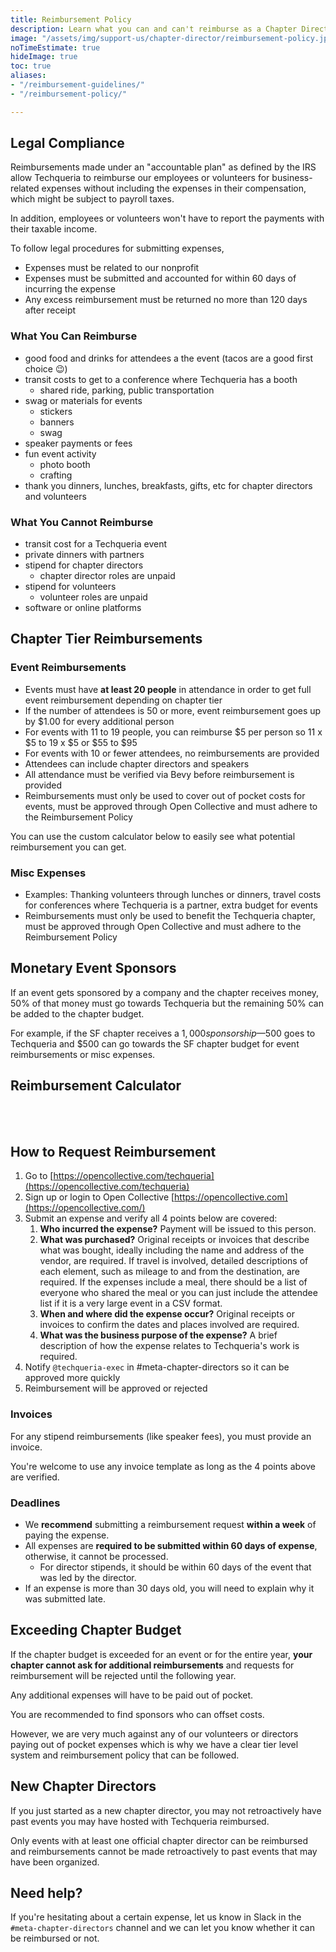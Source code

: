 ```yaml
---
title: Reimbursement Policy
description: Learn what you can and can't reimburse as a Chapter Director.
image: "/assets/img/support-us/chapter-director/reimbursement-policy.jpg"
noTimeEstimate: true
hideImage: true
toc: true
aliases:
- "/reimbursement-guidelines/"
- "/reimbursement-policy/"

---
```

## Legal Compliance

Reimbursements made under an "accountable plan" as defined by the IRS allow Techqueria to reimburse our employees or volunteers for business-related expenses without including the expenses in their compensation, which might be subject to payroll taxes.

In addition, employees or volunteers won't have to report the payments with their taxable income.

To follow legal procedures for submitting expenses,

* Expenses must be related to our nonprofit
* Expenses must be submitted and accounted for within 60 days of incurring the expense
* Any excess reimbursement must be returned no more than 120 days after receipt

### What You Can Reimburse

* good food and drinks for attendees a the event (tacos are a good first choice 😉)
* transit costs to get to a conference where Techqueria has a booth
  * shared ride, parking, public transportation
* swag or materials for events
  * stickers
  * banners
  * swag
* speaker payments or fees
* fun event activity
  * photo booth
  * crafting
* thank you dinners, lunches, breakfasts, gifts, etc for chapter directors and volunteers

### What You Cannot Reimburse

* transit cost for a Techqueria event
* private dinners with partners
* stipend for chapter directors
  * chapter director roles are unpaid
* stipend for volunteers
  * volunteer roles are unpaid
* software or online platforms

## Chapter Tier Reimbursements

### Event Reimbursements

* Events must have **at least 20 people** in attendance in order to get full event reimbursement depending on chapter tier
* If the number of attendees is 50 or more, event reimbursement goes up by $1.00 for every additional person
* For events with 11 to 19 people, you can reimburse $5 per person so 11 x $5 to 19 x $5 or $55 to $95
* For events with 10 or fewer attendees, no reimbursements are provided
* Attendees can include chapter directors and speakers
* All attendance must be verified via Bevy before reimbursement is provided
* Reimbursements must only be used to cover out of pocket costs for events, must be approved through Open Collective and must adhere to the Reimbursement Policy

You can use the custom calculator below to easily see what potential reimbursement you can get.

### Misc Expenses

* Examples: Thanking volunteers through lunches or dinners, travel costs for conferences where Techqueria is a partner, extra budget for events
* Reimbursements must only be used to benefit the Techqueria chapter, must be approved through Open Collective and must adhere to the Reimbursement Policy

## Monetary Event Sponsors

If an event gets sponsored by a company and the chapter receives money, 50% of that money must go towards Techqueria but the remaining 50% can be added to the chapter budget.

For example, if the SF chapter receives a $1,000 sponsorship — $500 goes to Techqueria and $500 can go towards the SF chapter budget for event reimbursements or misc expenses.

## Reimbursement Calculator

<br>

<div class="uCalc_252699"></div>

<script>
var widgetOptions252699 = {
bg_color: "transparent"
};
(function () {
var a = document.createElement("script"),
h = "head";
a.async = true;
a.src = (document.location.protocol == "https:" ? "https:" : "http:") + "//ucalc.pro/api/widget.js?id=252699&t=" + Math.floor(new Date() / 18e5);
document.getElementsByTagName(h)\[0\].appendChild(a)
})();

</script>

<br>

## How to Request Reimbursement

1. Go to [https://opencollective.com/techqueria](https://opencollective.com/techqueria)
2. Sign up or login to Open Collective [https://opencollective.com](https://opencollective.com/)
3. Submit an expense and verify all 4 points below are covered:
   1. **Who incurred the expense?** Payment will be issued to this person.
   2. **What was purchased?** Original receipts or invoices that describe what was bought, ideally including the name and address of the vendor, are required. If travel is involved, detailed descriptions of each element, such as mileage to and from the destination, are required. If the expenses include a meal, there should be a list of everyone who shared the meal or you can just include the attendee list if it is a very large event in a CSV format.
   3. **When and where did the expense occur?** Original receipts or invoices to confirm the dates and places involved are required.
   4. **What was the business purpose of the expense?** A brief description of how the expense relates to Techqueria's work is required.
4. Notify `@techqueria-exec` in #meta-chapter-directors so it can be approved more quickly
5. Reimbursement will be approved or rejected

### Invoices

For any stipend reimbursements (like speaker fees), you must provide an invoice. 

You're welcome to use any invoice template as long as the 4 points above are verified.

### Deadlines

* We **recommend** submitting a reimbursement request **within a week** of paying the expense.
* All expenses are **required to be submitted within 60 days of expense**, otherwise, it cannot be processed.
  * For director stipends, it should be within 60 days of the event that was led by the director.
* If an expense is more than 30 days old, you will need to explain why it was submitted late.

## Exceeding Chapter Budget

If the chapter budget is exceeded for an event or for the entire year, **your chapter cannot ask for additional reimbursements** and requests for reimbursement will be rejected until the following year.

Any additional expenses will have to be paid out of pocket.

You are recommended to find sponsors who can offset costs.

However, we are very much against any of our volunteers or directors paying out of pocket expenses which is why we have a clear tier level system and reimbursement policy that can be followed.

## New Chapter Directors

If you just started as a new chapter director, you may not retroactively have past events you may have hosted with Techqueria reimbursed.

Only events with at least one official chapter director can be reimbursed and reimbursements cannot be made retroactively to past events that may have been organized.

## Need help?

If you're hesitating about a certain expense, let us know in Slack in the `#meta-chapter-directors` channel and we can let you know whether it can be reimbursed or not.